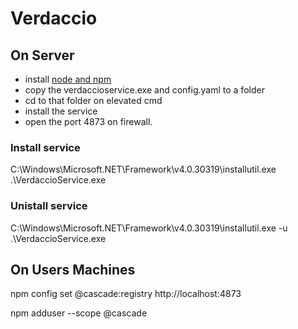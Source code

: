 # Verdaccio

## On Server

- install [node and npm](https://nodejs.org/en/download/)
- copy the verdaccioservice.exe and config.yaml to a folder
- cd to that folder on elevated cmd
- install the service
- open the port 4873 on firewall.

### Install service

C:\Windows\Microsoft.NET\Framework\v4.0.30319\installutil.exe  .\VerdaccioService.exe

### Unistall service

C:\Windows\Microsoft.NET\Framework\v4.0.30319\installutil.exe -u .\VerdaccioService.exe

## On Users Machines

npm config set @cascade:registry http://localhost:4873

npm adduser --scope @cascade
